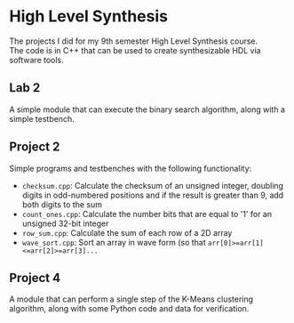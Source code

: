 # High Level Synthesis
The projects I did for my 9th semester High Level Synthesis course.<br>
The code is in C++ that can be used to create synthesizable HDL via software tools.

## Lab 2
A simple module that can execute the binary search algorithm, along with a simple testbench.

## Project 2
Simple programs and testbenches with the following functionality:
- `checksum.cpp`: Calculate the checksum of an unsigned integer, doubling digits in odd-numbered positions and if the result is greater than 9, add both digits to the sum 
- `count_ones.cpp`: Calculate the number bits that are equal to '1' for an unsigned 32-bit integer
- `row_sum.cpp`: Calculate the sum of each row of a 2D array
- `wave_sort.cpp`: Sort an array in wave form (so that `arr[0]>=arr[1]<=arr[2]>=arr[3]...` 

## Project 4
A module that can perform a single step of the K-Means clustering algorithm, along with some Python code and data for verification.
